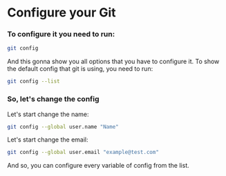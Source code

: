 # Configure your Git

### To configure it you need to run:
```bash
git config
```
And this gonna show you all options that you have to configure it. To show the default config that git is using, you need to run:
```bash
git config --list
```

### So, let's change the config
Let's start change the name:
```bash
git config --global user.name "Name"
```

Let's start change the email:
```bash
git config --global user.email "example@test.com"
```

And so, you can configure every variable of config from the list.